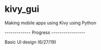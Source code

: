 # kivy_gui

Making mobile apps using Kivy using Python

------------- Progress ----------------- 

Basic UI design (6/27/19)
